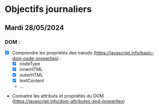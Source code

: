 # Objectifs journaliers

## Mardi 28/05/2024

### DOM :

- [x] Comprendre les propriétés des nœuds (https://javascript.info/basic-dom-node-properties) :
  - [x] nodeType
  - [x] innerHTML
  - [x] outerHTML
  - [x] textContent
  - ...
- Connaitre les attributs et propriétés du DOM (https://javascript.info/dom-attributes-and-properties)